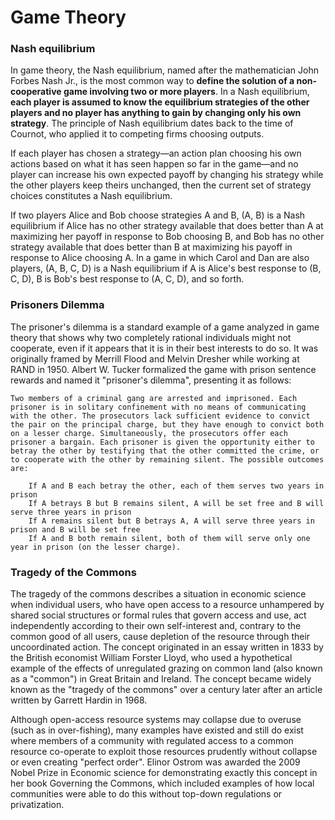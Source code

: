 # Game Theory


### Nash equilibrium
In game theory, the Nash equilibrium, named after the mathematician John Forbes Nash Jr., is the most common way to **define the solution of a non-cooperative game involving two or more players**. In a Nash equilibrium, **each player is assumed to know the equilibrium strategies of the other players and no player has anything to gain by changing only his own strategy**. The principle of Nash equilibrium dates back to the time of Cournot, who applied it to competing firms choosing outputs.  

If each player has chosen a strategy—an action plan choosing his own actions based on what it has seen happen so far in the game—and no player can increase his own expected payoff by changing his strategy while the other players keep theirs unchanged, then the current set of strategy choices constitutes a Nash equilibrium.  

If two players Alice and Bob choose strategies A and B, (A, B) is a Nash equilibrium if Alice has no other strategy available that does better than A at maximizing her payoff in response to Bob choosing B, and Bob has no other strategy available that does better than B at maximizing his payoff in response to Alice choosing A. In a game in which Carol and Dan are also players, (A, B, C, D) is a Nash equilibrium if A is Alice's best response to (B, C, D), B is Bob's best response to (A, C, D), and so forth.   

### Prisoners Dilemma
The prisoner's dilemma is a standard example of a game analyzed in game theory that shows why two completely rational individuals might not cooperate, even if it appears that it is in their best interests to do so. It was originally framed by Merrill Flood and Melvin Dresher while working at RAND in 1950. Albert W. Tucker formalized the game with prison sentence rewards and named it "prisoner's dilemma", presenting it as follows:

    Two members of a criminal gang are arrested and imprisoned. Each prisoner is in solitary confinement with no means of communicating with the other. The prosecutors lack sufficient evidence to convict the pair on the principal charge, but they have enough to convict both on a lesser charge. Simultaneously, the prosecutors offer each prisoner a bargain. Each prisoner is given the opportunity either to betray the other by testifying that the other committed the crime, or to cooperate with the other by remaining silent. The possible outcomes are:

        If A and B each betray the other, each of them serves two years in prison
        If A betrays B but B remains silent, A will be set free and B will serve three years in prison
        If A remains silent but B betrays A, A will serve three years in prison and B will be set free
        If A and B both remain silent, both of them will serve only one year in prison (on the lesser charge).

### Tragedy of the Commons
The tragedy of the commons describes a situation in economic science when individual users, who have open access to a resource unhampered by shared social structures or formal rules that govern access and use, act independently according to their own self-interest and, contrary to the common good of all users, cause depletion of the resource through their uncoordinated action. The concept originated in an essay written in 1833 by the British economist William Forster Lloyd, who used a hypothetical example of the effects of unregulated grazing on common land (also known as a "common") in Great Britain and Ireland. The concept became widely known as the "tragedy of the commons" over a century later after an article written by Garrett Hardin in 1968.  
  
Although open-access resource systems may collapse due to overuse (such as in over-fishing), many examples have existed and still do exist where members of a community with regulated access to a common resource co-operate to exploit those resources prudently without collapse or even creating "perfect order". Elinor Ostrom was awarded the 2009 Nobel Prize in Economic science for demonstrating exactly this concept in her book Governing the Commons, which included examples of how local communities were able to do this without top-down regulations or privatization.